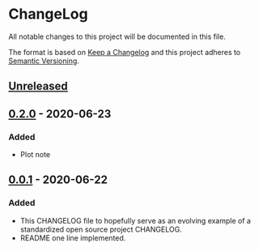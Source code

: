 # ChangeLog
All notable changes to this project will be documented in this file.

The format is based on [Keep a Changelog](http://keepachangelog.com/en/1.0.0/)
and this project adheres to [Semantic Versioning](http://semver.org/spec/v2.0.0.html).

## [Unreleased]

## [0.2.0] - 2020-06-23
### Added
- Plot note

## [0.0.1] - 2020-06-22
### Added
- This CHANGELOG file to hopefully serve as an evolving example of a standardized open source project CHANGELOG.
- README one line implemented.

[Unreleased]: https://github.com/My-Novel-Management/novep-mystery-con/compare/v0.2.0...HEAD
[0.2.0]: https://github.com/My-Novel-Management/novep-mystery-con/releases/v0.2.0
[0.0.1]: https://github.com/My-Novel-Management/novep-mystery-con/releases/v0.0.1
